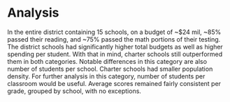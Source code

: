 # Analysis 

In the entire district containing 15 schools, on a budget of ~$24 mil, ~85% passed their reading, and ~75% passed the math portions of their testing. 
The district schools had significantly higher total budgets as well as higher spending per student. With that in mind, charter schools still outperformed them in both categories. Notable differences in this category are also number of students per school. Charter schools had smaller population density. For further analysis in this category, number of students per classroom would be useful. 
Average scores remained fairly consistent per grade, grouped by school, with no exceptions. 
